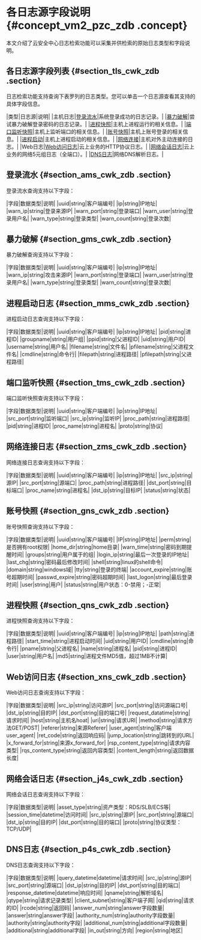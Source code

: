 # 各日志源字段说明 {#concept_vm2_pzc_zdb .concept}

本文介绍了云安全中心日志检索功能可以采集并供检索的原始日志类型和字段说明。

## 各日志源字段列表 {#section_tls_cwk_zdb .section}

日志检索功能支持查询下表罗列的日志类型。您可以单击一个日志源查看其支持的具体字段信息。

|类型|日志源|说明|
|主机日志|[登录流水](#section_ams_cwk_zdb)|系统登录成功的日志记录。|
|[暴力破解](#section_gms_cwk_zdb)|尝试暴力破解登录密码的日志记录。|
|[进程快照](#section_qns_cwk_zdb)|主机上进程运行的相关信息。|
|[端口监听快照](#section_tms_cwk_zdb)|主机上监听端口的相关信息。|
|[账号快照](#section_gns_cwk_zdb)|主机上账号登录的相关信息。|
|[进程启动](#section_mms_cwk_zdb)|主机上进程启动的相关信息。|
|[网络连接](#section_zms_cwk_zdb)|主机对外主动连接的日志。|
|Web日志|[Web访问日志](#section_xns_cwk_zdb)|云上业务的HTTP协议日志。|
|[网络会话日志](#section_j4s_cwk_zdb)|云上业务的网络5元组日志（全端口）。|
|[DNS日志](#section_p4s_cwk_zdb)|网络DNS解析日志。|

## 登录流水 {#section_ams_cwk_zdb .section}

登录流水查询支持以下字段：

|字段|数据类型|说明|
|uuid|string|客户端编号|
|ip|string|IP地址|
|warn\_ip|string|登录来源IP|
|warn\_port|string|登录端口|
|warn\_user|string|登录用户名|
|warn\_type|string|登录类型|
|warn\_count|string|登录次数|

## 暴力破解 {#section_gms_cwk_zdb .section}

暴力破解查询支持以下字段：

|字段|数据类型|说明|
|uuid|string|客户端编号|
|ip|string|IP地址|
|warn\_ip|string|攻击来源IP|
|warn\_port|string|登录端口|
|warn\_user|string|登录用户名|
|warn\_type|string|登录类型|
|warn\_count|string|登录次数|

## 进程启动日志 {#section_mms_cwk_zdb .section}

进程启动日志查询支持以下字段：

|字段|数据类型|说明|
|uuid|string|客户端编号|
|ip|string|IP地址|
|pid|string|进程ID|
|groupname|string|用户组|
|ppid|string|父进程ID|
|uid|string|用户ID|
|username|string|用户名|
|filename|string|文件名|
|pfilename|string|父进程文件名|
|cmdline|string|命令行|
|filepath|string|进程路径|
|pfilepath|string|父进程路径|

## 端口监听快照 {#section_tms_cwk_zdb .section}

端口监听快照查询支持以下字段：

|字段|数据类型|说明|
|uuid|string|客户端编号|
|ip|string|IP地址|
|src\_port|string|监听端口|
|src\_ip|string|监听IP|
|proc\_path|string|进程路径|
|pid|string|进程ID|
|proc\_name|string|进程名|
|proto|string|协议|

## 网络连接日志 {#section_zms_cwk_zdb .section}

网络连接日志查询支持以下字段：

|字段|数据类型|说明|
|uuid|string|客户端编号|
|ip|string|IP地址|
|src\_ip|string|源IP|
|src\_port|string|源端口|
|proc\_path|string|进程路径|
|dst\_port|string|目标端口|
|proc\_name|string|进程名|
|dst\_ip|string|目标IP|
|status|string|状态|

## 账号快照 {#section_gns_cwk_zdb .section}

账号快照查询支持以下字段：

|字段|数据类型|说明|
|uuid|string|客户端编号|
|IP|string|IP地址|
|perm|string|是否拥有root权限|
|home\_dir|string|home目录|
|warn\_time|string|密码到期提醒时间|
|groups|string|用户属于的组|
|login\_ip|string|最后一次登录的IP地址|
|last\_chg|string|密码最后修改时间|
|shell|string|linux的shell命令|
|domain|string|windows域|
|tty|string|登录的终端|
|account\_expire|string|账号超期时间|
|passwd\_expire|string|密码超期时间|
|last\_logon|string|最后登录时间|
|user|string|用户|
|status|string|用户状态：0-禁用；-正常|

## 进程快照 {#section_qns_cwk_zdb .section}

进程快照查询支持以下字段：

|字段|数据类型|说明|
|uuid|string|客户端编号|
|ip|string|IP地址|
|path|string|进程路径|
|start\_time|string|进程启动时间|
|uid|string|用户ID|
|cmdline|string|命令行|
|pname|string|父进程名|
|name|string|进程名|
|pid|string|进程ID|
|user|string|用户名|
|md5|string|进程文件MD5值，超过1MB不计算|

## Web访问日志 {#section_xns_cwk_zdb .section}

Web访问日志查询支持以下字段：

|字段|数据类型|说明|
|src\_ip|string|访问源IP|
|src\_port|string|访问源端口号|
|dst\_ip|string|目的IP|
|dst\_port|string|目的端口号|
|request\_datatime|string|请求时间|
|host|string|主机名hoat|
|uri|string|请求URI|
|method|string|请求方法GET/POST|
|referer|string|来源Referer|
|user\_agent|string|客户端user\_agent|
|ret\_code|string|返回响应码|
|jump\_location|string|跳转到的URL|
|x\_forward\_for|string|来源x\_forward\_for|
|rsp\_content\_type|string|请求内容类型|
|rqs\_content\_type|string|返回内容类型|
|content\_length|string|返回数据长度|

## 网络会话日志 {#section_j4s_cwk_zdb .section}

网络会话日志查询支持以下字段：

|字段|数据类型|说明|
|asset\_type|string|资产类型：RDS/SLB/ECS等|
|session\_time|datetime|访问时间|
|src\_ip|string|源IP|
|src\_port|string|源端口|
|dst\_ip|string|目的IP|
|dst\_port|string|目的端口|
|proto|string|协议类型：TCP/UDP|

## DNS日志 {#section_p4s_cwk_zdb .section}

DNS日志查询支持以下字段：

|字段|数据类型|说明|
|query\_datetime|datetime|请求时间|
|src\_ip|string|源IP|
|src\_port|string|源端口|
|dst\_ip|string|目的IP|
|dst\_port|string|目的端口|
|response\_datetime|datetime|响应时间|
|qname|string|解析域名|
|qtype|string|请求记录类型|
|client\_subnet|string|客户端子网|
|qid|string|请求的ID|
|rcode|string|返回码|
|answer\_num|string|answer字段数量|
|answer|string|answer字段|
|authority\_num|string|authority字段数量|
|authority|string|authority字段|
|additional\_num|string|additional字段数量|
|additional|string|additional字段|
|in\_out|string|方向|
|region|string|地区|

